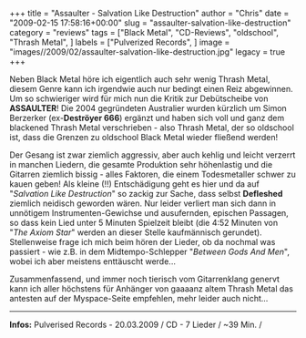 +++
title = "Assaulter - Salvation Like Destruction"
author = "Chris"
date = "2009-02-15 17:58:16+00:00"
slug = "assaulter-salvation-like-destruction"
category = "reviews"
tags = ["Black Metal", "CD-Reviews", "oldschool", "Thrash Metal", ]
labels = ["Pulverized Records", ]
image = "images//2009/02/assaulter-salvation-like-destruction.jpg"
legacy = true
+++


Neben Black Metal höre ich eigentlich auch sehr wenig Thrash Metal, diesem Genre kann ich irgendwie auch nur bedingt einen Reiz abgewinnen. Um so schwieriger wird für mich nun die Kritik zur Debütscheibe von **ASSAULTER**! Die 2004 gegründeten Australier wurden kürzlich um Simon Berzerker (ex-**Deströyer 666**) ergänzt und haben sich voll und ganz dem blackened Thrash Metal verschrieben - also Thrash Metal, der so oldschool ist, dass die Grenzen zu oldschool Black Metal wieder fließend werden!

Der Gesang ist zwar ziemlich aggressiv, aber auch kehlig und leicht verzerrt in manchen Liedern, die gesamte Produktion sehr höhenlastig und die Gitarren ziemlich bissig - alles Faktoren, die einem Todesmetaller schwer zu kauen geben! Als kleine (!!) Entschädigung geht es hier und da auf "_Salvation Like Destruction_" so zackig zur Sache, dass selbst **Defleshed** ziemlich neidisch geworden wären. Nur leider verliert man sich dann in unnötigem Instrumenten-Gewichse und ausufernden, epischen Passagen, so dass kein Lied unter 5 Minuten Spielzeit bleibt (die 4:52 Minuten von "_The Axiom Star_" werden an dieser Stelle kaufmännisch gerundet).
Stellenweise frage ich mich beim hören der Lieder, ob da nochmal was passiert - wie z.B. in dem Midtempo-Schlepper "_Between Gods And Men_", wobei ich aber meistens enttäuscht werde...

Zusammenfassend, und immer noch tierisch vom Gitarrenklang genervt kann ich aller höchstens für Anhänger von gaaaanz altem Thrash Metal das antesten auf der Myspace-Seite empfehlen, mehr leider auch nicht...





---
**Infos:**
Pulverised Records - 20.03.2009 / 
CD - 7 Lieder / ~39 Min. / 
